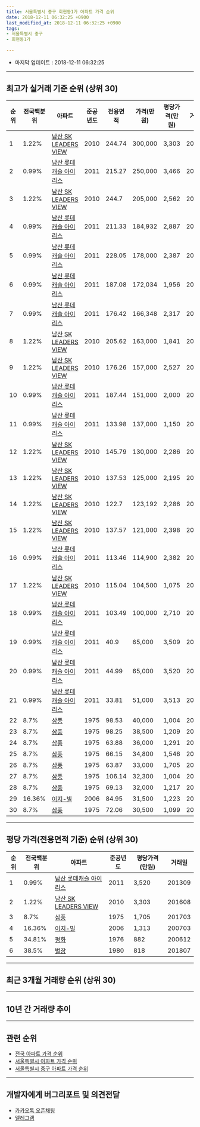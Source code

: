 ```yaml
---
title: 서울특별시 중구 회현동1가 아파트 가격 순위
date: 2018-12-11 06:32:25 +0900
last_modified_at: 2018-12-11 06:32:25 +0900
tags:
- 서울특별시 중구
- 회현동1가

---
```


* 마지막 업데이트 : 2018-12-11 06:32:25

---

## 최고가 실거래 기준 순위 (상위 30)


|순위|전국백분위|아파트|준공년도|전용면적|가격(만원)|평당가격(만원)|거래일|
|---|---|---|---|---|---|---|---|
|1|1.22%|[남산 SK LEADERS VIEW](https://search.naver.com/search.naver?query=%EC%84%9C%EC%9A%B8%ED%8A%B9%EB%B3%84%EC%8B%9C+%EC%A4%91%EA%B5%AC+%ED%9A%8C%ED%98%84%EB%8F%991%EA%B0%80+%EB%82%A8%EC%82%B0+SK+LEADERS+VIEW)|2010|244.74|300,000|3,303|201608|
|2|0.99%|[남산 롯데캐슬 아이리스](https://search.naver.com/search.naver?query=%EC%84%9C%EC%9A%B8%ED%8A%B9%EB%B3%84%EC%8B%9C+%EC%A4%91%EA%B5%AC+%ED%9A%8C%ED%98%84%EB%8F%991%EA%B0%80+%EB%82%A8%EC%82%B0+%EB%A1%AF%EB%8D%B0%EC%BA%90%EC%8A%AC+%EC%95%84%EC%9D%B4%EB%A6%AC%EC%8A%A4)|2011|215.27|250,000|3,466|201210|
|3|1.22%|[남산 SK LEADERS VIEW](https://search.naver.com/search.naver?query=%EC%84%9C%EC%9A%B8%ED%8A%B9%EB%B3%84%EC%8B%9C+%EC%A4%91%EA%B5%AC+%ED%9A%8C%ED%98%84%EB%8F%991%EA%B0%80+%EB%82%A8%EC%82%B0+SK+LEADERS+VIEW)|2010|244.7|205,000|2,562|201306|
|4|0.99%|[남산 롯데캐슬 아이리스](https://search.naver.com/search.naver?query=%EC%84%9C%EC%9A%B8%ED%8A%B9%EB%B3%84%EC%8B%9C+%EC%A4%91%EA%B5%AC+%ED%9A%8C%ED%98%84%EB%8F%991%EA%B0%80+%EB%82%A8%EC%82%B0+%EB%A1%AF%EB%8D%B0%EC%BA%90%EC%8A%AC+%EC%95%84%EC%9D%B4%EB%A6%AC%EC%8A%A4)|2011|211.33|184,932|2,887|201306|
|5|0.99%|[남산 롯데캐슬 아이리스](https://search.naver.com/search.naver?query=%EC%84%9C%EC%9A%B8%ED%8A%B9%EB%B3%84%EC%8B%9C+%EC%A4%91%EA%B5%AC+%ED%9A%8C%ED%98%84%EB%8F%991%EA%B0%80+%EB%82%A8%EC%82%B0+%EB%A1%AF%EB%8D%B0%EC%BA%90%EC%8A%AC+%EC%95%84%EC%9D%B4%EB%A6%AC%EC%8A%A4)|2011|228.05|178,000|2,387|201307|
|6|0.99%|[남산 롯데캐슬 아이리스](https://search.naver.com/search.naver?query=%EC%84%9C%EC%9A%B8%ED%8A%B9%EB%B3%84%EC%8B%9C+%EC%A4%91%EA%B5%AC+%ED%9A%8C%ED%98%84%EB%8F%991%EA%B0%80+%EB%82%A8%EC%82%B0+%EB%A1%AF%EB%8D%B0%EC%BA%90%EC%8A%AC+%EC%95%84%EC%9D%B4%EB%A6%AC%EC%8A%A4)|2011|187.08|172,034|1,956|201307|
|7|0.99%|[남산 롯데캐슬 아이리스](https://search.naver.com/search.naver?query=%EC%84%9C%EC%9A%B8%ED%8A%B9%EB%B3%84%EC%8B%9C+%EC%A4%91%EA%B5%AC+%ED%9A%8C%ED%98%84%EB%8F%991%EA%B0%80+%EB%82%A8%EC%82%B0+%EB%A1%AF%EB%8D%B0%EC%BA%90%EC%8A%AC+%EC%95%84%EC%9D%B4%EB%A6%AC%EC%8A%A4)|2011|176.42|166,348|2,317|201308|
|8|1.22%|[남산 SK LEADERS VIEW](https://search.naver.com/search.naver?query=%EC%84%9C%EC%9A%B8%ED%8A%B9%EB%B3%84%EC%8B%9C+%EC%A4%91%EA%B5%AC+%ED%9A%8C%ED%98%84%EB%8F%991%EA%B0%80+%EB%82%A8%EC%82%B0+SK+LEADERS+VIEW)|2010|205.62|163,000|1,841|201306|
|9|1.22%|[남산 SK LEADERS VIEW](https://search.naver.com/search.naver?query=%EC%84%9C%EC%9A%B8%ED%8A%B9%EB%B3%84%EC%8B%9C+%EC%A4%91%EA%B5%AC+%ED%9A%8C%ED%98%84%EB%8F%991%EA%B0%80+%EB%82%A8%EC%82%B0+SK+LEADERS+VIEW)|2010|176.26|157,000|2,527|201511|
|10|0.99%|[남산 롯데캐슬 아이리스](https://search.naver.com/search.naver?query=%EC%84%9C%EC%9A%B8%ED%8A%B9%EB%B3%84%EC%8B%9C+%EC%A4%91%EA%B5%AC+%ED%9A%8C%ED%98%84%EB%8F%991%EA%B0%80+%EB%82%A8%EC%82%B0+%EB%A1%AF%EB%8D%B0%EC%BA%90%EC%8A%AC+%EC%95%84%EC%9D%B4%EB%A6%AC%EC%8A%A4)|2011|187.44|151,000|2,000|201306|
|11|0.99%|[남산 롯데캐슬 아이리스](https://search.naver.com/search.naver?query=%EC%84%9C%EC%9A%B8%ED%8A%B9%EB%B3%84%EC%8B%9C+%EC%A4%91%EA%B5%AC+%ED%9A%8C%ED%98%84%EB%8F%991%EA%B0%80+%EB%82%A8%EC%82%B0+%EB%A1%AF%EB%8D%B0%EC%BA%90%EC%8A%AC+%EC%95%84%EC%9D%B4%EB%A6%AC%EC%8A%A4)|2011|133.98|137,000|1,150|201311|
|12|1.22%|[남산 SK LEADERS VIEW](https://search.naver.com/search.naver?query=%EC%84%9C%EC%9A%B8%ED%8A%B9%EB%B3%84%EC%8B%9C+%EC%A4%91%EA%B5%AC+%ED%9A%8C%ED%98%84%EB%8F%991%EA%B0%80+%EB%82%A8%EC%82%B0+SK+LEADERS+VIEW)|2010|145.79|130,000|2,286|201402|
|13|1.22%|[남산 SK LEADERS VIEW](https://search.naver.com/search.naver?query=%EC%84%9C%EC%9A%B8%ED%8A%B9%EB%B3%84%EC%8B%9C+%EC%A4%91%EA%B5%AC+%ED%9A%8C%ED%98%84%EB%8F%991%EA%B0%80+%EB%82%A8%EC%82%B0+SK+LEADERS+VIEW)|2010|137.53|125,000|2,195|201312|
|14|1.22%|[남산 SK LEADERS VIEW](https://search.naver.com/search.naver?query=%EC%84%9C%EC%9A%B8%ED%8A%B9%EB%B3%84%EC%8B%9C+%EC%A4%91%EA%B5%AC+%ED%9A%8C%ED%98%84%EB%8F%991%EA%B0%80+%EB%82%A8%EC%82%B0+SK+LEADERS+VIEW)|2010|122.7|123,192|2,286|201211|
|15|1.22%|[남산 SK LEADERS VIEW](https://search.naver.com/search.naver?query=%EC%84%9C%EC%9A%B8%ED%8A%B9%EB%B3%84%EC%8B%9C+%EC%A4%91%EA%B5%AC+%ED%9A%8C%ED%98%84%EB%8F%991%EA%B0%80+%EB%82%A8%EC%82%B0+SK+LEADERS+VIEW)|2010|137.57|121,000|2,398|201801|
|16|0.99%|[남산 롯데캐슬 아이리스](https://search.naver.com/search.naver?query=%EC%84%9C%EC%9A%B8%ED%8A%B9%EB%B3%84%EC%8B%9C+%EC%A4%91%EA%B5%AC+%ED%9A%8C%ED%98%84%EB%8F%991%EA%B0%80+%EB%82%A8%EC%82%B0+%EB%A1%AF%EB%8D%B0%EC%BA%90%EC%8A%AC+%EC%95%84%EC%9D%B4%EB%A6%AC%EC%8A%A4)|2011|113.46|114,900|2,382|201306|
|17|1.22%|[남산 SK LEADERS VIEW](https://search.naver.com/search.naver?query=%EC%84%9C%EC%9A%B8%ED%8A%B9%EB%B3%84%EC%8B%9C+%EC%A4%91%EA%B5%AC+%ED%9A%8C%ED%98%84%EB%8F%991%EA%B0%80+%EB%82%A8%EC%82%B0+SK+LEADERS+VIEW)|2010|115.04|104,500|1,075|201401|
|18|0.99%|[남산 롯데캐슬 아이리스](https://search.naver.com/search.naver?query=%EC%84%9C%EC%9A%B8%ED%8A%B9%EB%B3%84%EC%8B%9C+%EC%A4%91%EA%B5%AC+%ED%9A%8C%ED%98%84%EB%8F%991%EA%B0%80+%EB%82%A8%EC%82%B0+%EB%A1%AF%EB%8D%B0%EC%BA%90%EC%8A%AC+%EC%95%84%EC%9D%B4%EB%A6%AC%EC%8A%A4)|2011|103.49|100,000|2,710|201304|
|19|0.99%|[남산 롯데캐슬 아이리스](https://search.naver.com/search.naver?query=%EC%84%9C%EC%9A%B8%ED%8A%B9%EB%B3%84%EC%8B%9C+%EC%A4%91%EA%B5%AC+%ED%9A%8C%ED%98%84%EB%8F%991%EA%B0%80+%EB%82%A8%EC%82%B0+%EB%A1%AF%EB%8D%B0%EC%BA%90%EC%8A%AC+%EC%95%84%EC%9D%B4%EB%A6%AC%EC%8A%A4)|2011|40.9|65,000|3,509|201312|
|20|0.99%|[남산 롯데캐슬 아이리스](https://search.naver.com/search.naver?query=%EC%84%9C%EC%9A%B8%ED%8A%B9%EB%B3%84%EC%8B%9C+%EC%A4%91%EA%B5%AC+%ED%9A%8C%ED%98%84%EB%8F%991%EA%B0%80+%EB%82%A8%EC%82%B0+%EB%A1%AF%EB%8D%B0%EC%BA%90%EC%8A%AC+%EC%95%84%EC%9D%B4%EB%A6%AC%EC%8A%A4)|2011|44.99|65,000|3,520|201309|
|21|0.99%|[남산 롯데캐슬 아이리스](https://search.naver.com/search.naver?query=%EC%84%9C%EC%9A%B8%ED%8A%B9%EB%B3%84%EC%8B%9C+%EC%A4%91%EA%B5%AC+%ED%9A%8C%ED%98%84%EB%8F%991%EA%B0%80+%EB%82%A8%EC%82%B0+%EB%A1%AF%EB%8D%B0%EC%BA%90%EC%8A%AC+%EC%95%84%EC%9D%B4%EB%A6%AC%EC%8A%A4)|2011|33.81|51,000|3,513|201501|
|22|8.7%|[삼풍](https://search.naver.com/search.naver?query=%EC%84%9C%EC%9A%B8%ED%8A%B9%EB%B3%84%EC%8B%9C+%EC%A4%91%EA%B5%AC+%ED%9A%8C%ED%98%84%EB%8F%991%EA%B0%80+%EC%82%BC%ED%92%8D)|1975|98.53|40,000|1,004|200701|
|23|8.7%|[삼풍](https://search.naver.com/search.naver?query=%EC%84%9C%EC%9A%B8%ED%8A%B9%EB%B3%84%EC%8B%9C+%EC%A4%91%EA%B5%AC+%ED%9A%8C%ED%98%84%EB%8F%991%EA%B0%80+%EC%82%BC%ED%92%8D)|1975|98.25|38,500|1,209|201111|
|24|8.7%|[삼풍](https://search.naver.com/search.naver?query=%EC%84%9C%EC%9A%B8%ED%8A%B9%EB%B3%84%EC%8B%9C+%EC%A4%91%EA%B5%AC+%ED%9A%8C%ED%98%84%EB%8F%991%EA%B0%80+%EC%82%BC%ED%92%8D)|1975|63.88|36,000|1,291|201410|
|25|8.7%|[삼풍](https://search.naver.com/search.naver?query=%EC%84%9C%EC%9A%B8%ED%8A%B9%EB%B3%84%EC%8B%9C+%EC%A4%91%EA%B5%AC+%ED%9A%8C%ED%98%84%EB%8F%991%EA%B0%80+%EC%82%BC%ED%92%8D)|1975|66.15|34,800|1,546|201707|
|26|8.7%|[삼풍](https://search.naver.com/search.naver?query=%EC%84%9C%EC%9A%B8%ED%8A%B9%EB%B3%84%EC%8B%9C+%EC%A4%91%EA%B5%AC+%ED%9A%8C%ED%98%84%EB%8F%991%EA%B0%80+%EC%82%BC%ED%92%8D)|1975|63.87|33,000|1,705|201703|
|27|8.7%|[삼풍](https://search.naver.com/search.naver?query=%EC%84%9C%EC%9A%B8%ED%8A%B9%EB%B3%84%EC%8B%9C+%EC%A4%91%EA%B5%AC+%ED%9A%8C%ED%98%84%EB%8F%991%EA%B0%80+%EC%82%BC%ED%92%8D)|1975|106.14|32,300|1,004|200904|
|28|8.7%|[삼풍](https://search.naver.com/search.naver?query=%EC%84%9C%EC%9A%B8%ED%8A%B9%EB%B3%84%EC%8B%9C+%EC%A4%91%EA%B5%AC+%ED%9A%8C%ED%98%84%EB%8F%991%EA%B0%80+%EC%82%BC%ED%92%8D)|1975|69.13|32,000|1,217|201410|
|29|16.36%|[이지-빌](https://search.naver.com/search.naver?query=%EC%84%9C%EC%9A%B8%ED%8A%B9%EB%B3%84%EC%8B%9C+%EC%A4%91%EA%B5%AC+%ED%9A%8C%ED%98%84%EB%8F%991%EA%B0%80+%EC%9D%B4%EC%A7%80-%EB%B9%8C)|2006|84.95|31,500|1,223|200612|
|30|8.7%|[삼풍](https://search.naver.com/search.naver?query=%EC%84%9C%EC%9A%B8%ED%8A%B9%EB%B3%84%EC%8B%9C+%EC%A4%91%EA%B5%AC+%ED%9A%8C%ED%98%84%EB%8F%991%EA%B0%80+%EC%82%BC%ED%92%8D)|1975|72.06|30,500|1,099|201011|


---

## 평당 가격(전용면적 기준) 순위 (상위 30)


|순위|전국백분위|아파트|준공년도|평당가격(만원)|거래일|
|---|---|---|---|---|---|
|1|0.99%|[남산 롯데캐슬 아이리스](https://search.naver.com/search.naver?query=%EC%84%9C%EC%9A%B8%ED%8A%B9%EB%B3%84%EC%8B%9C+%EC%A4%91%EA%B5%AC+%ED%9A%8C%ED%98%84%EB%8F%991%EA%B0%80+%EB%82%A8%EC%82%B0+%EB%A1%AF%EB%8D%B0%EC%BA%90%EC%8A%AC+%EC%95%84%EC%9D%B4%EB%A6%AC%EC%8A%A4)|2011|3,520|201309|
|2|1.22%|[남산 SK LEADERS VIEW](https://search.naver.com/search.naver?query=%EC%84%9C%EC%9A%B8%ED%8A%B9%EB%B3%84%EC%8B%9C+%EC%A4%91%EA%B5%AC+%ED%9A%8C%ED%98%84%EB%8F%991%EA%B0%80+%EB%82%A8%EC%82%B0+SK+LEADERS+VIEW)|2010|3,303|201608|
|3|8.7%|[삼풍](https://search.naver.com/search.naver?query=%EC%84%9C%EC%9A%B8%ED%8A%B9%EB%B3%84%EC%8B%9C+%EC%A4%91%EA%B5%AC+%ED%9A%8C%ED%98%84%EB%8F%991%EA%B0%80+%EC%82%BC%ED%92%8D)|1975|1,705|201703|
|4|16.36%|[이지-빌](https://search.naver.com/search.naver?query=%EC%84%9C%EC%9A%B8%ED%8A%B9%EB%B3%84%EC%8B%9C+%EC%A4%91%EA%B5%AC+%ED%9A%8C%ED%98%84%EB%8F%991%EA%B0%80+%EC%9D%B4%EC%A7%80-%EB%B9%8C)|2006|1,313|200703|
|5|34.81%|[평화](https://search.naver.com/search.naver?query=%EC%84%9C%EC%9A%B8%ED%8A%B9%EB%B3%84%EC%8B%9C+%EC%A4%91%EA%B5%AC+%ED%9A%8C%ED%98%84%EB%8F%991%EA%B0%80+%ED%8F%89%ED%99%94)|1976|882|200612|
|6|38.5%|[별장](https://search.naver.com/search.naver?query=%EC%84%9C%EC%9A%B8%ED%8A%B9%EB%B3%84%EC%8B%9C+%EC%A4%91%EA%B5%AC+%ED%9A%8C%ED%98%84%EB%8F%991%EA%B0%80+%EB%B3%84%EC%9E%A5)|1980|818|201807|


---

## 최근 3개월 거래량 순위 (상위 30)


<div style="width:100%;">
    <canvas id="deal_count_ranking" height="250"></canvas>
</div>


<script>
new Chart(document.getElementById("deal_count_ranking"), {
    type: 'horizontalBar',
    data: {
        labels: ['남산 롯데캐슬 아이리스', '남산 SK LEADERS VIEW'],
        datasets: [{
            label: '실거래 수',
            data: [3, 1],
            borderColor: "rgba(255, 0, 128, 1)",
            backgroundColor: "rgba(255, 0, 128, 0.5)",
            fill: false,
        }]
    },
    options: {
        responsive: true,
        title: {
            display: true,
            text: '최근 3개월 거래량 순위'
        },
        tooltips: {
            mode: 'index',
            intersect: false,
            callbacks: {
                title: function(tooltipItems, data) {
                    return "실거래 수:";
                },
                label: function(tooltipItem, data) {
                    return data.labels[tooltipItem.index] + ": " + tooltipItem.xLabel;
                }
            }
        },
        hover: {
            mode: 'nearest',
            intersect: true
        },
        scales: {
            xAxes: [{
                display: true,
                scaleLabel: {
                    display: true,
                    labelString: '실거래 수'
                },
                ticks: {
                    suggestedMin: 0,
                }
            }],
            yAxes: [{
                display: true,
                ticks: {
                    autoSkip: false,
                    callback: function(value, index, values) {
                        if (value.length > 15)
                            return value.substr(0, 13) + "...";
                        else
                            return value;
                    }
                },
                scaleLabel: {
                    display: false,
                }
            }]
        }
    }
});

</script>


---

## 10년 간 거래량 추이


<div style="width:100%;">
    <canvas id="deal_progress" height="250"></canvas>
</div>

<script>
new Chart(document.getElementById("deal_progress"), {
    type: 'line',
    data: {
        labels: ['200812','200901','200902','200903','200904','200905','200906','200907','200908','200909','200910','200911','200912','201001','201002','201003','201004','201005','201006','201007','201008','201009','201010','201011','201012','201101','201102','201103','201104','201105','201106','201107','201108','201109','201110','201111','201112','201201','201202','201203','201204','201205','201206','201207','201208','201209','201210','201211','201212','201301','201302','201303','201304','201305','201306','201307','201308','201309','201310','201311','201312','201401','201402','201403','201404','201405','201406','201407','201408','201409','201410','201411','201412','201501','201502','201503','201504','201505','201506','201507','201508','201509','201510','201511','201512','201601','201602','201603','201604','201605','201606','201607','201608','201609','201610','201611','201612','201701','201702','201703','201704','201705','201706','201707','201708','201709','201710','201711','201712','201801','201802','201803','201804','201805','201806','201807','201808','201809','201810','201811','201812'],
        datasets: [{
            label: '실거래 수',
            pointRadius: 1,
            data: [1, 0, 0, 0, 1, 0, 0, 0, 1, 0, 2, 0, 1, 1, 0, 1, 0, 0, 0, 0, 0, 0, 0, 2, 2, 0, 0, 1, 0, 0, 0, 0, 0, 0, 0, 1, 1, 1, 0, 3, 2, 2, 2, 17, 0, 5, 8, 2, 1, 1, 0, 4, 2, 11, 28, 8, 6, 7, 5, 6, 5, 3, 4, 3, 1, 1, 0, 1, 3, 5, 4, 1, 2, 3, 5, 7, 4, 6, 2, 4, 5, 5, 4, 5, 0, 3, 1, 2, 5, 3, 6, 6, 4, 3, 3, 1, 1, 2, 1, 7, 2, 3, 13, 4, 1, 0, 3, 3, 4, 7, 8, 10, 6, 2, 6, 3, 14, 12, 4, 0, 0],
            borderColor: "rgba(255, 201, 14, 1)",
            backgroundColor: "rgba(255, 201, 14, 0.5)",
            fill: true,
        }]
    },
    options: {
        responsive: true,
        title: {
            display: true,
            text: '10년간 거래량 추이'
        },
        tooltips: {
            mode: 'index',
            intersect: false,
        },
        hover: {
            mode: 'nearest',
            intersect: true
        },
        scales: {
            xAxes: [{
                display: true,
                scaleLabel: {
                    display: true,
                    labelString: '년/월'
                }
            }],
            yAxes: [{
                display: true,
                ticks: {
                    suggestedMin: 0,
                },
                scaleLabel: {
                    display: true,
                    labelString: '실거래 수'
                }
            }]
        }
    }
});

</script>


---

## 관련 순위

- [전국 아파트 가격 순위](https://inasie.github.io/apt-ranking/전국)
- [서울특별시 아파트 가격 순위](https://inasie.github.io/apt-ranking/서울특별시)
- [서울특별시 중구 아파트 가격 순위](https://inasie.github.io/apt-ranking/서울특별시-중구)


---

## 개발자에게 버그리포트 및 의견전달

- [카카오톡 오픈채팅](https://open.kakao.com/o/gLJUAP4)
- [텔레그램](https://t.me/inasie)

